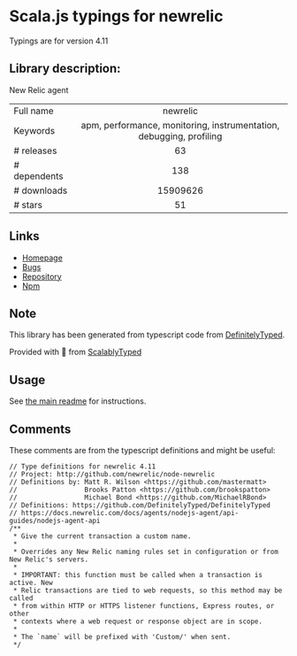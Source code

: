 
# Scala.js typings for newrelic

Typings are for version 4.11

## Library description:
New Relic agent

|                    |                 |
| ------------------ | :-------------: |
| Full name          | newrelic |
| Keywords           | apm, performance, monitoring, instrumentation, debugging, profiling |
| # releases         | 63 |
| # dependents       | 138 |
| # downloads        | 15909626 |
| # stars            | 51 |

## Links
- [Homepage](http://github.com/newrelic/node-newrelic)
- [Bugs](https://github.com/newrelic/node-newrelic/issues)
- [Repository](https://github.com/newrelic/node-newrelic)
- [Npm](https://www.npmjs.com/package/newrelic)
    


## Note
This library has been generated from typescript code from [DefinitelyTyped](https://definitelytyped.org).

Provided with :purple_heart: from [ScalablyTyped](https://github.com/oyvindberg/ScalablyTyped)

## Usage
See [the main readme](../../readme.md) for instructions.

## Comments

These comments are from the typescript definitions and might be useful:
```
// Type definitions for newrelic 4.11
// Project: http://github.com/newrelic/node-newrelic
// Definitions by: Matt R. Wilson <https://github.com/mastermatt>
//                 Brooks Patton <https://github.com/brookspatton>
//                 Michael Bond <https://github.com/MichaelRBond>
// Definitions: https://github.com/DefinitelyTyped/DefinitelyTyped
// https://docs.newrelic.com/docs/agents/nodejs-agent/api-guides/nodejs-agent-api
/**
 * Give the current transaction a custom name.
 *
 * Overrides any New Relic naming rules set in configuration or from New Relic's servers.
 *
 * IMPORTANT: this function must be called when a transaction is active. New
 * Relic transactions are tied to web requests, so this method may be called
 * from within HTTP or HTTPS listener functions, Express routes, or other
 * contexts where a web request or response object are in scope.
 *
 * The `name` will be prefixed with 'Custom/' when sent.
 */

```

